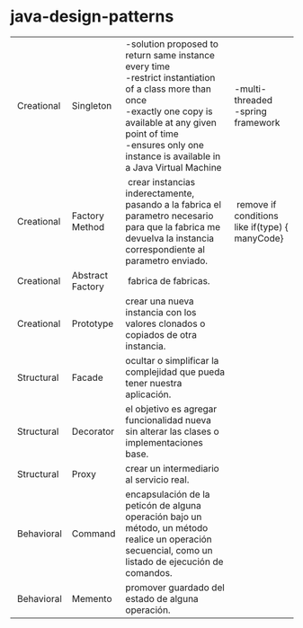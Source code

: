 # java-design-patterns

<table><tbody><tr><td>&nbsp;Creational</td><td>Singleton</td><td>-solution proposed to return same instance every time<br>-restrict instantiation of a class more than once<br>-exactly one copy is available at any given point of time<br>-ensures only one instance is available in a Java Virtual Machine</td><td>-multi-threaded<br>-spring framework</td></tr><tr><td>&nbsp;Creational&nbsp;</td><td>Factory Method</td><td>&nbsp;crear instancias inderectamente, pasando a la fabrica el parametro necesario para que la fabrica me devuelva la instancia correspondiente al parametro enviado.</td><td>&nbsp;remove if conditions like if(type) { manyCode}</td></tr><tr><td>&nbsp;Creational</td><td>Abstract Factory</td><td>&nbsp;fabrica de fabricas.</td><td>&nbsp;</td></tr><tr><td>&nbsp;Creational</td><td>Prototype</td><td>crear una nueva instancia con los valores clonados o copiados de otra instancia.</td><td>&nbsp;</td></tr><tr><td>&nbsp;Structural</td><td>Facade</td><td>ocultar o simplificar la complejidad que pueda tener nuestra aplicación.</td><td>&nbsp;</td></tr><tr><td>&nbsp;Structural</td><td>Decorator</td><td>el objetivo es agregar funcionalidad nueva sin alterar las clases o implementaciones base.</td><td>&nbsp;</td></tr><tr><td>&nbsp;Structural</td><td>Proxy</td><td>crear un intermediario al servicio real.</td><td>&nbsp;</td></tr><tr><td>&nbsp;Behavioral</td><td>Command</td><td>encapsulación de la peticón de alguna operación bajo un método, un método realice un operación secuencial, como un listado de ejecución de comandos.</td><td>&nbsp;</td></tr><tr><td>&nbsp;Behavioral</td><td>Memento</td><td>promover guardado del estado de alguna operación.</td><td>&nbsp;</td></tr></tbody></table>
